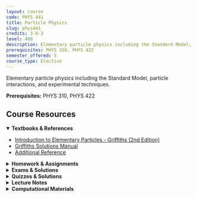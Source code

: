 ```yaml
---
layout: course
code: PHYS 441
title: Particle Physics
slug: phys441
credits: 3-0-3
level: 400
description: Elementary particle physics including the Standard Model, particle interactions, and experimental techniques.
prerequisites: PHYS 310, PHYS 422
semester_offered: S
course_type: Elective
---
```


Elementary particle physics including the Standard Model, particle interactions, and experimental techniques.

**Prerequisites:** PHYS 310, PHYS 422

## <i class="fas fa-book"></i> Course Resources

<details open>
<summary><strong><i class="fas fa-book"></i> Textbooks & References</strong></summary>
<ul>
<li><a href="/assets/resources/electives/phys441/textbooks/Introduction to Elementary Particles, 2nd Edition by David Jeffery Griffiths (1).pdf">Introduction to Elementary Particles - Griffiths (2nd Edition)</a></li>
<li><a href="/assets/resources/electives/phys441/textbooks/Griffiths_Particle_Physics_Solutions_Manual.pdf">Griffiths Solutions Manual</a></li>
<li><a href="/assets/resources/electives/phys441/textbooks/9781420083002.pdf">Additional Reference</a></li>
</ul>
</details>

<details>
<summary><strong><i class="fas fa-file-alt"></i> Homework & Assignments</strong></summary>
<ul>
<li><a href="/assets/resources/electives/phys441/441HW1.pdf">Homework 1</a></li>
<li><a href="/assets/resources/electives/phys441/441HW2.pdf">Homework 2</a></li>
<li><a href="/assets/resources/electives/phys441/441HW3.pdf">Homework 3</a></li>
<li><a href="/assets/resources/electives/phys441/441HW10.pdf">Homework 10</a></li>
</ul>
</details>

<details>
<summary><strong><i class="fas fa-chart-bar"></i> Exams & Solutions</strong></summary>
<ul>
<li><a href="/assets/resources/electives/phys441/exams/PHYS 441-211 Major Exam-1 Solutions.docx">Major Exam 1 - Solutions</a></li>
<li><a href="/assets/resources/electives/phys441/exams/PHYS 441-221 Major Exam-2 Solutions.docx">Major Exam 2 - Solutions</a></li>
</ul>
</details>

<details>
<summary><strong><i class="fas fa-check-circle"></i> Quizzes & Solutions</strong></summary>
<ul>
<li><a href="/assets/resources/electives/phys441/exams/PHYS 441-221 Q6 Solutions.docx">Quiz 6 - Solutions</a></li>
<li><a href="/assets/resources/electives/phys441/exams/PHYS 441-221 Q7 Solutions.docx">Quiz 7 - Solutions</a></li>
</ul>
</details>

<details>
<summary><strong><i class="fas fa-book-open"></i> Lecture Notes</strong></summary>
<ul>
<li><a href="/assets/resources/electives/phys441/Particle Detectors.pdf">Particle Detectors</a></li>
</ul>
</details>

<details>
<summary><strong><i class="fas fa-laptop-code"></i> Computational Materials</strong></summary>
<ul>
<li>No materials available yet</li>
</ul>
</details>